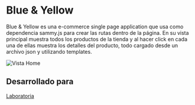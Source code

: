 # Blue & Yellow

Blue & Yellow es una e-commerce single page application que usa como dependencia sammy.js para crear las rutas dentro de la página. En su vista principal muestra todos los productos de la tienda y al hacer click en cada una de ellas muestra los detalles del producto, todo cargado desde un archivo json y utilizando templates.

![Vista Home](https://i.imgur.com/kQV85WB.png)

## Desarrollado para 

[Laboratoria](http://laboratoria.la)
